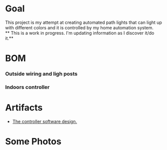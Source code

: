 # Goal
This project is my attempt at creating automated path lights that can light up with different colors and it is controlled by my home automation system.  
** This is a work in progress. I'm updating information as I discover it/do it.**

# BOM
### Outside wiring and ligh posts
### Indoors controller

# Artifacts
- [The controller software design.]()


# Some Photos